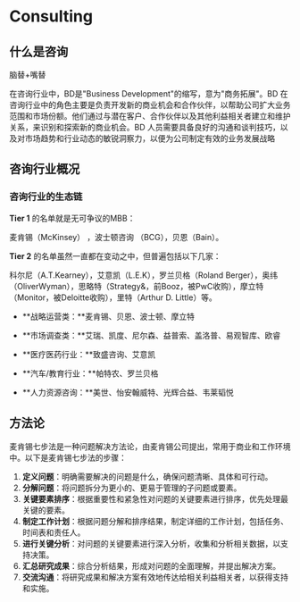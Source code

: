 # Consulting

## 什么是咨询





脑替+嘴替





在咨询行业中，BD是"Business Development"的缩写，意为"商务拓展"。BD 在咨询行业中的角色主要是负责开发新的商业机会和合作伙伴，以帮助公司扩大业务范围和市场份额。他们通过与潜在客户、合作伙伴以及其他利益相关者建立和维护关系，来识别和探索新的商业机会。BD 人员需要具备良好的沟通和谈判技巧，以及对市场趋势和行业动态的敏锐洞察力，以便为公司制定有效的业务发展战略



## 咨询行业概况

### **咨询行业的生态链**



**Tier 1** 的名单就是无可争议的MBB：

麦肯锡（McKinsey） ，波士顿咨询 （BCG），贝恩（Bain）。



**Tier 2** 的名单虽然一直都在变动之中，但普遍包括以下几家：

科尔尼（A.T.Kearney），艾意凯（L.E.K），罗兰贝格（Roland Berger），奥纬（OliverWyman），思略特（Strategy&，前Booz，被PwC收购），摩立特（Monitor，被Deloitte收购），里特（Arthur D. Little）等。

- **战略运营类：**麦肯锡、贝恩、波士顿、摩立特

- **市场调查类：**艾瑞、凯度、尼尔森、益普索、盖洛普、易观智库、欧睿

- **医疗医药行业：**致盛咨询、艾意凯

- **汽车/教育行业：**帕特农、罗兰贝格

- **人力资源咨询：**美世、怡安翰威特、光辉合益、韦莱韬悦



## 方法论

麦肯锡七步法是一种问题解决方法论，由麦肯锡公司提出，常用于商业和工作环境中。以下是麦肯锡七步法的步骤：

1. **定义问题**：明确需要解决的问题是什么，确保问题清晰、具体和可行动。
2. **分解问题**：将问题拆分为更小的、更易于管理的子问题或要素。
3. **关键要素排序**：根据重要性和紧急性对问题的关键要素进行排序，优先处理最关键的要素。
4. **制定工作计划**：根据问题分解和排序结果，制定详细的工作计划，包括任务、时间表和责任人。
5. **进行关键分析**：对问题的关键要素进行深入分析，收集和分析相关数据，以支持决策。
6. **汇总研究成果**：综合分析结果，形成对问题的全面理解，并提出解决方案。
7. **交流沟通**：将研究成果和解决方案有效地传达给相关利益相关者，以获得支持和实施。









